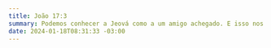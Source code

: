 ```yaml
---
title: João 17:3
summary: Podemos conhecer a Jeová como a um amigo achegado. E isso nos traz muitos benefícios, inclusive a vida eterna.
date: 2024-01-18T08:31:33 -03:00
---
```

